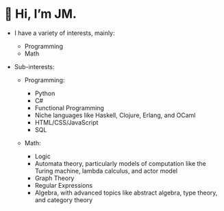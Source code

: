 # 👋 Hi, I’m JM.
- I have a variety of interests, mainly:
    + Programming
    + Math

- Sub-interests:
    - Programming:
        + Python
        + C#
        + Functional Programming
        + Niche languages like Haskell, Clojure, Erlang, and OCaml
        + HTML/CSS/JavaScript
        + SQL
 
    - Math:
        + Logic
        + Automata theory, particularly models of computation like the Turing machine, lambda calculus, and actor model
        + Graph Theory
        + Regular Expressions
        + Algebra, with advanced topics like abstract algebra, type theory, and category theory

<!---
jmrec/jmrec is a ✨ special ✨ repository because its `README.md` (this file) appears on your GitHub profile.
You can click the Preview link to take a look at your changes.
--->
